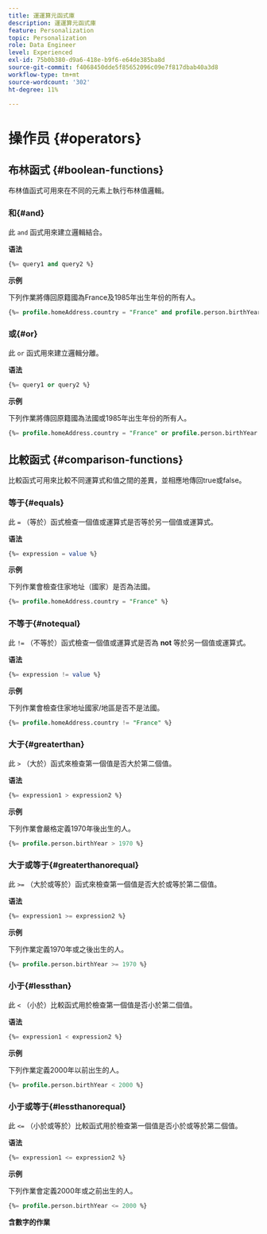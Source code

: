 ```yaml
---
title: 運運算元函式庫
description: 運運算元函式庫
feature: Personalization
topic: Personalization
role: Data Engineer
level: Experienced
exl-id: 75b0b380-d9a6-418e-b9f6-e64de385ba8d
source-git-commit: f4068450dde5f85652096c09e7f817dbab40a3d8
workflow-type: tm+mt
source-wordcount: '302'
ht-degree: 11%

---
```


# 操作员 {#operators}

## 布林函式 {#boolean-functions}

布林值函式可用來在不同的元素上執行布林值邏輯。

### 和{#and}

此 `and` 函式用來建立邏輯結合。

**语法**

```sql
{%= query1 and query2 %}
```

**示例**

下列作業將傳回原籍國為France及1985年出生年份的所有人。

```sql
{%= profile.homeAddress.country = "France" and profile.person.birthYear = 1985 %}
```

### 或{#or}

此 `or` 函式用來建立邏輯分離。

**语法**

```sql
{%= query1 or query2 %}
```

**示例**

下列作業將傳回原籍國為法國或1985年出生年份的所有人。

```sql
{%= profile.homeAddress.country = "France" or profile.person.birthYear = 1985 %}
```

<!--
## Not{#not}

The `not` (or `!`) function is used to create a logical negation.

**Syntax**

```sql
not ({QUERY})
!({QUERY})
```

**Example**

The following operation will return all people who do not have their home country as Canada.

```sql
not (homeAddress.countryISO = "CA")
```
-->

## 比較函式 {#comparison-functions}

比較函式可用來比較不同運算式和值之間的差異，並相應地傳回true或false。

### 等于{#equals}

此 `=` （等於）函式檢查一個值或運算式是否等於另一個值或運算式。

**语法**

```sql
{%= expression = value %}
```

**示例**

下列作業會檢查住家地址（國家）是否為法國。

```sql
{%= profile.homeAddress.country = "France" %}
```

### 不等于{#notequal}

此 `!=` （不等於）函式檢查一個值或運算式是否為 **not** 等於另一個值或運算式。

**语法**

```sql
{%= expression != value %}
```

**示例**

下列作業會檢查住家地址國家/地區是否不是法國。

```sql
{%= profile.homeAddress.country != "France" %}
```

### 大于{#greaterthan}

此 `>` （大於）函式來檢查第一個值是否大於第二個值。

**语法**

```sql
{%= expression1 > expression2 %}
```

**示例**

下列作業會嚴格定義1970年後出生的人。

```sql
{%= profile.person.birthYear > 1970 %}
```

### 大于或等于{#greaterthanorequal}

此 `>=` （大於或等於）函式來檢查第一個值是否大於或等於第二個值。

**语法**

```sql
{%= expression1 >= expression2 %}
```

**示例**

下列作業定義1970年或之後出生的人。

```sql
{%= profile.person.birthYear >= 1970 %}
```

### 小于{#lessthan}

此 `<` （小於）比較函式用於檢查第一個值是否小於第二個值。

**语法**

```sql
{%= expression1 < expression2 %}
```

**示例**

下列作業定義2000年以前出生的人。

```sql
{%= profile.person.birthYear < 2000 %}
```

### 小于或等于{#lessthanorequal}

此 `<=` （小於或等於）比較函式用於檢查第一個值是否小於或等於第二個值。

**语法**

```sql
{%= expression1 <= expression2 %}
```

**示例**

下列作業會定義2000年或之前出生的人。

```sql
{%= profile.person.birthYear <= 2000 %}
```

**含數字的作業**
